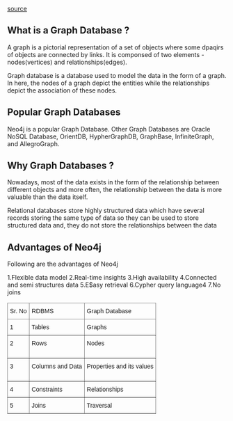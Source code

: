 [source](https://www.tutorialspoint.com/neo4j/neo4j_overview.htm)



## What is a Graph Database ?
A graph is a pictorial representation of a set of objects where
some dpaqirs of objects are connected by links.  It is componsed
of two elements - nodes(vertices) and relationships(edges).


Graph database is a database used to model the data in the 
form of a graph.  In here, the nodes of a graph depict the
entities while the relationships depict the association of 
these nodes.

## Popular Graph Databases

Neo4j is a popular Graph Database. Other Graph Databases are Oracle NoSQL Database, OrientDB, HypherGraphDB, GraphBase, InfiniteGraph, and AllegroGraph.



## Why Graph Databases ?
Nowadays, most of the data exists in the form of the 
relationship between different objects and more often, the
relationship between the data is more valuable than the
data itself.

Relational databases store highly structured data which have
several records storing the same type of data so they can be used to store structured data and, they do not store the relationships between the data

## Advantages of Neo4j

Following are the advantages of Neo4j

1.Flexible data model
2.Real-time insights
3.High availability
4.Connected and semi structures data
5.E$asy retrieval
6.Cypher query language4
7.No joins



<div>
    <style type="text/css">
.tg  {border-collapse:collapse;border-spacing:0;}
.tg td{border-color:black;border-style:solid;border-width:1px;font-family:Arial, sans-serif;font-size:14px;
  overflow:hidden;padding:10px 5px;word-break:normal;}
.tg th{border-color:black;border-style:solid;border-width:1px;font-family:Arial, sans-serif;font-size:14px;
  font-weight:normal;overflow:hidden;padding:10px 5px;word-break:normal;}
.tg .tg-0pky{border-color:inherit;text-align:left;vertical-align:top}
</style>
<table class="tg">
<thead>
  <tr>
    <th class="tg-0pky">Sr. No<br></th>
    <th class="tg-0pky">RDBMS</th>
    <th class="tg-0pky">Graph Database<br></th>
  </tr>
</thead>
<tbody>
  <tr>
    <td class="tg-0pky">1</td>
    <td class="tg-0pky">Tables<br></td>
    <td class="tg-0pky">Graphs</td>
  </tr>
  <tr>
    <td class="tg-0pky">2</td>
    <td class="tg-0pky">Rows<br></td>
    <td class="tg-0pky">Nodes<br><br></td>
  </tr>
  <tr>
    <td class="tg-0pky">3<br></td>
    <td class="tg-0pky">Columns and Data<br></td>
    <td class="tg-0pky">Properties and its values<br><br></td>
  </tr>
  <tr>
    <td class="tg-0pky">4</td>
    <td class="tg-0pky">Constraints<br></td>
    <td class="tg-0pky">Relationships</td>
  </tr>
  <tr>
    <td class="tg-0pky">5</td>
    <td class="tg-0pky">Joins</td>
    <td class="tg-0pky">Traversal</td>
  </tr>
</tbody>
</table>


</div>

